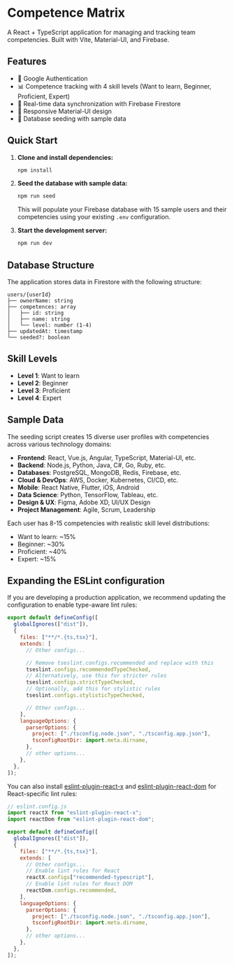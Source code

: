 # Competence Matrix

A React + TypeScript application for managing and tracking team competencies. Built with Vite, Material-UI, and Firebase.

## Features

- 🔐 Google Authentication
- 📊 Competence tracking with 4 skill levels (Want to learn, Beginner, Proficient, Expert)
- 🔄 Real-time data synchronization with Firebase Firestore
- 📱 Responsive Material-UI design
- 🌱 Database seeding with sample data

## Quick Start

1. **Clone and install dependencies:**

   ```bash
   npm install
   ```

2. **Seed the database with sample data:**

   ```bash
   npm run seed
   ```

   This will populate your Firebase database with 15 sample users and their competencies using your existing `.env` configuration.

3. **Start the development server:**
   ```bash
   npm run dev
   ```

## Database Structure

The application stores data in Firestore with the following structure:

```
users/{userId}
├── ownerName: string
├── competences: array
│   ├── id: string
│   ├── name: string
│   └── level: number (1-4)
├── updatedAt: timestamp
└── seeded?: boolean
```

## Skill Levels

- **Level 1**: Want to learn
- **Level 2**: Beginner
- **Level 3**: Proficient
- **Level 4**: Expert

## Sample Data

The seeding script creates 15 diverse user profiles with competencies across various technology domains:

- **Frontend**: React, Vue.js, Angular, TypeScript, Material-UI, etc.
- **Backend**: Node.js, Python, Java, C#, Go, Ruby, etc.
- **Databases**: PostgreSQL, MongoDB, Redis, Firebase, etc.
- **Cloud & DevOps**: AWS, Docker, Kubernetes, CI/CD, etc.
- **Mobile**: React Native, Flutter, iOS, Android
- **Data Science**: Python, TensorFlow, Tableau, etc.
- **Design & UX**: Figma, Adobe XD, UI/UX Design
- **Project Management**: Agile, Scrum, Leadership

Each user has 8-15 competencies with realistic skill level distributions:

- Want to learn: ~15%
- Beginner: ~30%
- Proficient: ~40%
- Expert: ~15%

## Expanding the ESLint configuration

If you are developing a production application, we recommend updating the configuration to enable type-aware lint rules:

```js
export default defineConfig([
  globalIgnores(["dist"]),
  {
    files: ["**/*.{ts,tsx}"],
    extends: [
      // Other configs...

      // Remove tseslint.configs.recommended and replace with this
      tseslint.configs.recommendedTypeChecked,
      // Alternatively, use this for stricter rules
      tseslint.configs.strictTypeChecked,
      // Optionally, add this for stylistic rules
      tseslint.configs.stylisticTypeChecked,

      // Other configs...
    ],
    languageOptions: {
      parserOptions: {
        project: ["./tsconfig.node.json", "./tsconfig.app.json"],
        tsconfigRootDir: import.meta.dirname,
      },
      // other options...
    },
  },
]);
```

You can also install [eslint-plugin-react-x](https://github.com/Rel1cx/eslint-react/tree/main/packages/plugins/eslint-plugin-react-x) and [eslint-plugin-react-dom](https://github.com/Rel1cx/eslint-react/tree/main/packages/plugins/eslint-plugin-react-dom) for React-specific lint rules:

```js
// eslint.config.js
import reactX from "eslint-plugin-react-x";
import reactDom from "eslint-plugin-react-dom";

export default defineConfig([
  globalIgnores(["dist"]),
  {
    files: ["**/*.{ts,tsx}"],
    extends: [
      // Other configs...
      // Enable lint rules for React
      reactX.configs["recommended-typescript"],
      // Enable lint rules for React DOM
      reactDom.configs.recommended,
    ],
    languageOptions: {
      parserOptions: {
        project: ["./tsconfig.node.json", "./tsconfig.app.json"],
        tsconfigRootDir: import.meta.dirname,
      },
      // other options...
    },
  },
]);
```
